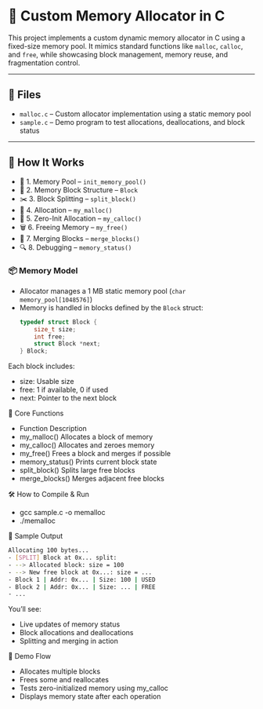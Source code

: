 # 🧠 Custom Memory Allocator in C

This project implements a custom dynamic memory allocator in C using a fixed-size memory pool. It mimics standard functions like `malloc`, `calloc`, and `free`, while showcasing block management, memory reuse, and fragmentation control.

---

## 📁 Files

- `malloc.c` – Custom allocator implementation using a static memory pool
- `sample.c` – Demo program to test allocations, deallocations, and block status

---

## 🚀 How It Works

- 🧱 1. Memory Pool – `init_memory_pool()`
- 🧩 2. Memory Block Structure – `Block`
- ✂️ 3. Block Splitting – `split_block()`
- 🧵 4. Allocation – `my_malloc()`
- 🧽 5. Zero-Init Allocation – `my_calloc()`
- 🗑️ 6. Freeing Memory – `my_free()`
- 🧬 7. Merging Blocks – `merge_blocks()`
- 🔍 8. Debugging – `memory_status()`


### 📦 Memory Model

- Allocator manages a 1 MB static memory pool (`char memory_pool[1048576]`)
- Memory is handled in blocks defined by the `Block` struct:
  ```c
  typedef struct Block {
      size_t size;
      int free;
      struct Block *next;
  } Block;
Each block includes:

- size: Usable size
- free: 1 if available, 0 if used
- next: Pointer to the next block

🔧 Core Functions

- Function	Description
- my_malloc()	Allocates a block of memory
- my_calloc()	Allocates and zeroes memory
- my_free()	Frees a block and merges if possible
- memory_status()	Prints current block state
- split_block()	Splits large free blocks
- merge_blocks()	Merges adjacent free blocks


🛠️ How to Compile & Run

- gcc sample.c -o memalloc
- ./memalloc


📌 Sample Output
```bash
Allocating 100 bytes...
- [SPLIT] Block at 0x... split:
- --> Allocated block: size = 100
- --> New free block at 0x...: size = ...
- Block 1 | Addr: 0x... | Size: 100 | USED
- Block 2 | Addr: 0x... | Size: ... | FREE
- ...
```
You’ll see:

-  Live updates of memory status
-  Block allocations and deallocations
-  Splitting and merging in action

🧪 Demo Flow

- Allocates multiple blocks
- Frees some and reallocates
- Tests zero-initialized memory using my_calloc
- Displays memory state after each operation
